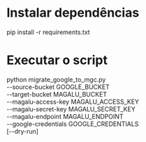 # Instalar dependências
pip install -r requirements.txt

# Executar o script
python migrate_google_to_mgc.py \
--source-bucket GOOGLE_BUCKET \
--target-bucket MAGALU_BUCKET \
--magalu-access-key MAGALU_ACCESS_KEY \
--magalu-secret-key MAGALU_SECRET_KEY \
--magalu-endpoint MAGALU_ENDPOINT \
--google-credentials GOOGLE_CREDENTIALS \
[--dry-run] 

